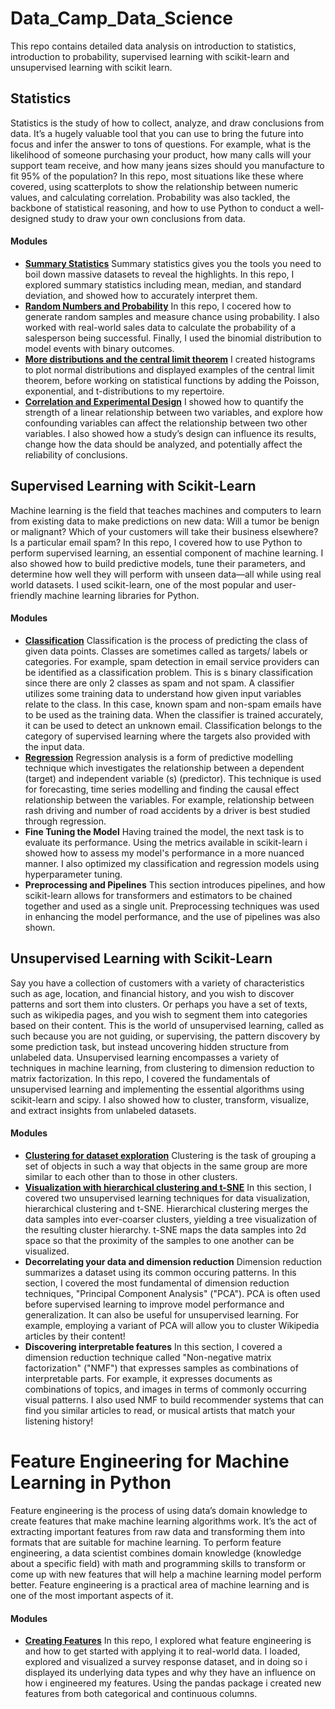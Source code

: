 # Data_Camp_Data_Science
This repo contains detailed data analysis on introduction to statistics, introduction to probability, supervised learning with scikit-learn and unsupervised learning with scikit learn.

## Statistics
Statistics is the study of how to collect, analyze, and draw conclusions from data. It’s a hugely valuable tool that you can use to bring the future into focus and infer the answer to tons of questions. For example, what is the likelihood of someone purchasing your product, how many calls will your support team receive, and how many jeans sizes should you manufacture to fit 95% of the population? In this repo, most situations like these where covered, using scatterplots to show the relationship between numeric values, and calculating correlation. Probability was also tackled, the backbone of statistical reasoning, and how to use Python to conduct a well-designed study to draw your own conclusions from data.

#### Modules
* [**Summary Statistics**](https://github.com/Josiah-Jovido/Data_Camp_Data_Science/blob/main/Intro_statistics/Measures%20of%20center%20and%20spread.ipynb)
Summary statistics gives you the tools you need to boil down massive datasets to reveal the highlights. In this repo, I explored summary statistics including   mean, median, and standard deviation, and showed how to accurately interpret them.
* [**Random Numbers and Probability**](https://github.com/Josiah-Jovido/Data_Camp_Data_Science/blob/main/Intro_probability/Random_numbers_and_probability.ipynb)
In this repo, I cocered how to generate random samples and measure chance using probability. I also worked with real-world sales data to calculate the probability of a salesperson being successful. Finally, I used the binomial distribution to model events with binary outcomes.
* [**More distributions and the central limit theorem**](https://github.com/Josiah-Jovido/Data_Camp_Data_Science/blob/main/Intro_probability/Normal_distribution.ipynb)
I created histograms to plot normal distributions and displayed examples of the central limit theorem, before working on statistical functions by adding the Poisson, exponential, and t-distributions to my repertoire.
* [**Correlation and Experimental Design**](https://github.com/Josiah-Jovido/Data_Camp_Data_Science/blob/main/Correlation_and_exp_design/Correlation_and_Experimental_Design.ipynb)
I showed how to quantify the strength of a linear relationship between two variables, and explore how confounding variables can affect the relationship between two other variables. I also showed how a study’s design can influence its results, change how the data should be analyzed, and potentially affect the reliability of conclusions.

## Supervised Learning with Scikit-Learn
Machine learning is the field that teaches machines and computers to learn from existing data to make predictions on new data: Will a tumor be benign or malignant? Which of your customers will take their business elsewhere? Is a particular email spam? In this repo, I covered how to use Python to perform supervised learning, an essential component of machine learning. I also showed how to build predictive models, tune their parameters, and determine how well they will perform with unseen data—all while using real world datasets. I used scikit-learn, one of the most popular and user-friendly machine learning libraries for Python.

#### Modules
* [**Classification**](https://github.com/Josiah-Jovido/Data_Camp_Data_Science/blob/main/Supervised_learning/Classification.ipynb)
Classification is the process of predicting the class of given data points. Classes are sometimes called as targets/ labels or categories. For example, spam detection in email service providers can be identified as a classification problem. This is s binary classification since there are only 2 classes as spam and not spam. A classifier utilizes some training data to understand how given input variables relate to the class. In this case, known spam and non-spam emails have to be used as the training data. When the classifier is trained accurately, it can be used to detect an unknown email. Classification belongs to the category of supervised learning where the targets also provided with the input data.
* [**Regression**](https://github.com/Josiah-Jovido/Data_Camp_Data_Science/blob/main/Supervised_learning/Introduction_to_regression.ipynb)
Regression analysis is a form of predictive modelling technique which investigates the relationship between a dependent (target) and independent variable (s) (predictor). This technique is used for forecasting, time series modelling and finding the causal effect relationship between the variables. For example, relationship between rash driving and number of road accidents by a driver is best studied through regression.
* **Fine Tuning the Model**
Having trained the model, the next task is to evaluate its performance. Using the metrics available in scikit-learn i showed how to assess my model's performance in a more nuanced manner. I also optimized my classification and regression models using hyperparameter tuning.
* **Preprocessing and Pipelines**
This section introduces pipelines, and how scikit-learn allows for transformers and estimators to be chained together and used as a single unit. Preprocessing techniques was used in enhancing the model performance, and the use of pipelines was also shown. 

## Unsupervised Learning with Scikit-Learn
Say you have a collection of customers with a variety of characteristics such as age, location, and financial history, and you wish to discover patterns and sort them into clusters. Or perhaps you have a set of texts, such as wikipedia pages, and you wish to segment them into categories based on their content. This is the world of unsupervised learning, called as such because you are not guiding, or supervising, the pattern discovery by some prediction task, but instead uncovering hidden structure from unlabeled data. Unsupervised learning encompasses a variety of techniques in machine learning, from clustering to dimension reduction to matrix factorization. In this repo, I covered the fundamentals of unsupervised learning and implementing the essential algorithms using scikit-learn and scipy. I also showed how to cluster, transform, visualize, and extract insights from unlabeled datasets.

#### Modules
* [**Clustering for dataset exploration**](https://github.com/Josiah-Jovido/Data_Camp_Data_Science/blob/main/Unsupervised_learning/Clustering.ipynb)
Clustering is the task of grouping a set of objects in such a way that objects in the same group are more similar to each other than to those in other clusters.
* [**Visualization with hierarchical clustering and t-SNE**](https://github.com/Josiah-Jovido/Data_Camp_Data_Science/blob/main/Unsupervised_learning/Clustering.ipynb)
In this section, I covered two unsupervised learning techniques for data visualization, hierarchical clustering and t-SNE. Hierarchical clustering merges the data samples into ever-coarser clusters, yielding a tree visualization of the resulting cluster hierarchy. t-SNE maps the data samples into 2d space so that the proximity of the samples to one another can be visualized. 
* **Decorrelating your data and dimension reduction**
Dimension reduction summarizes a dataset using its common occuring patterns. In this section, I covered the most fundamental of dimension reduction techniques, "Principal Component Analysis" ("PCA"). PCA is often used before supervised learning to improve model performance and generalization. It can also be useful for unsupervised learning. For example, employing a variant of PCA will allow you to cluster Wikipedia articles by their content! 
* **Discovering interpretable features**
In this section, I covered a dimension reduction technique called "Non-negative matrix factorization" ("NMF") that expresses samples as combinations of interpretable parts. For example, it expresses documents as combinations of topics, and images in terms of commonly occurring visual patterns. I also used NMF to build recommender systems that can find you similar articles to read, or musical artists that match your listening history! 


# Feature Engineering for Machine Learning in Python
Feature engineering is the process of using data’s domain knowledge to create features that make machine learning algorithms work. It’s the act of extracting important features from raw data and transforming them into formats that are suitable for machine learning. To perform feature engineering, a data scientist combines domain knowledge (knowledge about a specific field) with math and programming skills to transform or come up with new features that will help a machine learning model perform better. Feature engineering is a practical area of machine learning and is one of the most important aspects of it.

#### Modules
* [**Creating Features**](https://github.com/Josiah-Jovido/Data_Camp_Data_Science/blob/main/Feature_engineering/Creating_Features.ipynb)
In this repo, I explored what feature engineering is and how to get started with applying it to real-world data. I loaded, explored and visualized a survey response dataset, and in doing so i displayed its underlying data types and why they have an influence on how i engineered my features. Using the pandas package i created new features from both categorical and continuous columns. 
